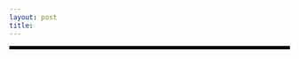 ```yaml
---
layout: post
title: 
---
```

<style>
  .container { position:relative; padding:0 0 0 0; }
#sidebar {
    position:absolute;
    top:0; bottom:200px; left:0;
    width:300px;
    height:100%;
    background:#000;
}

#header { border:1px solid #000; width:calc(100% - 300px); height: 100% - 50px; position: relative; align: right; margin-right: auto;
    margin:0 0 0 300px;
}
#content { border:1px solid #000; width:calc(100% - 300px); height: 100% - 200px; position: relative; align: right; margin-right: auto;
    margin:0 0 0 300px;
}
#footer { border:1px solid #000; width:calc(100% - 300px); height: 100% - 50px; position: relative; align: right; margin-right: auto;
    margin:0 0 0 300px;
}
</style>

<div class="container">
    <div id="sidebar"></div>
    <div id="header"></div>
    <div id="content"></div>
    <div id="footer"></div>
</div>
